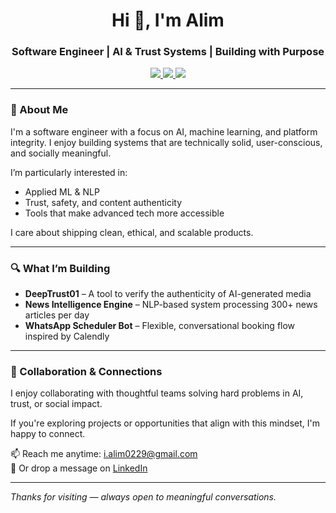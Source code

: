 <h1 align="center">Hi 👋, I'm Alim</h1>
<h3 align="center">Software Engineer | AI & Trust Systems | Building with Purpose</h3>

<p align="center">
  <a href="https://www.linkedin.com/in/ialim" target="_blank">
    <img src="https://img.shields.io/badge/LinkedIn-ialim-blue?style=flat&logo=linkedin&logoColor=white" />
  </a>
  <a href="https://twitter.com/ialim01" target="_blank">
    <img src="https://img.shields.io/badge/Twitter-@ialim01-1DA1F2?style=flat&logo=twitter&logoColor=white" />
  </a>
  <a href="mailto:i.alim0229@gmail.com">
    <img src="https://img.shields.io/badge/Email-i.alim0229%40gmail.com-green?style=flat" />
  </a>
</p>

---

### 👋 About Me

I'm a software engineer with a focus on AI, machine learning, and platform integrity. I enjoy building systems that are technically solid, user-conscious, and socially meaningful.

I’m particularly interested in:
- Applied ML & NLP  
- Trust, safety, and content authenticity  
- Tools that make advanced tech more accessible  

I care about shipping clean, ethical, and scalable products.

---

### 🔍 What I’m Building

- **DeepTrust01** – A tool to verify the authenticity of AI-generated media  
- **News Intelligence Engine** – NLP-based system processing 300+ news articles per day  
- **WhatsApp Scheduler Bot** – Flexible, conversational booking flow inspired by Calendly  

---

### 🤝 Collaboration & Connections

I enjoy collaborating with thoughtful teams solving hard problems in AI, trust, or social impact.

If you're exploring projects or opportunities that align with this mindset, I'm happy to connect.

📫 Reach me anytime: <a href="mailto:i.alim0229@gmail.com">i.alim0229@gmail.com</a>  
🔗 Or drop a message on [LinkedIn](https://www.linkedin.com/in/ialim)

---

_Thanks for visiting — always open to meaningful conversations._
